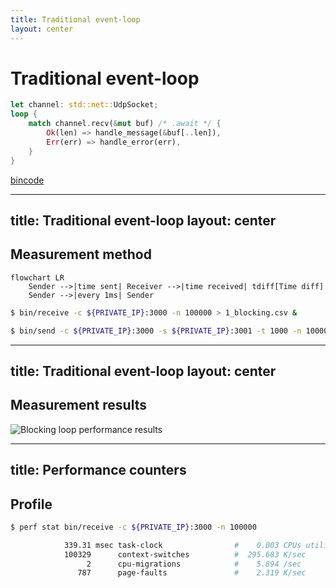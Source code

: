 ```yaml
---
title: Traditional event-loop
layout: center
---
```


# Traditional event-loop

```rust {all|1|3|4,5}
let channel: std::net::UdpSocket;
loop {
    match channel.recv(&mut buf) /* .await */ {
        Ok(len) => handle_message(&buf[..len]),
        Err(err) => handle_error(err),
    }
}
```

[bincode](https://docs.rs/bincode/latest/bincode/)

<!--
Спочатку зробимо традиційний застосунок який обробляє події

Це може бути синхронне чи асинхронне очікування, 
ми використовуємо синхронне оскільки воно буде скоріш за все швидше

У нас  є цикл де ми отримуємо та обробляємо події
Нас більше цікавить отримання за темою

Тут хочу нашадати наші повідомлення передаються через UDP, тому в нас немає гарантії послідовності а також цілісності. 
Тому всі повідомлення у нас будут меньше MTU
-->

---
title: Traditional event-loop
layout: center
---

## Measurement method

<p>

```mermaid
flowchart LR
    Sender -->|time sent| Receiver -->|time received| tdiff[Time diff]
    Sender -->|every 1ms| Sender
```

</p>

```sh
$ bin/receive -c ${PRIVATE_IP}:3000 -n 100000 > 1_blocking.csv &

$ bin/send -c ${PRIVATE_IP}:3000 -s ${PRIVATE_IP}:3001 -t 1000 -n 1000000
```

<!--
Дуже коротко
-->

---
title: Traditional event-loop
layout: center
---

## Measurement results

![Blocking loop performance results](/static/1_blocking.png)

---
title: Performance counters
---

## Profile

```sh
$ perf stat bin/receive -c ${PRIVATE_IP}:3000 -n 100000

            339.31 msec task-clock                #    0.003 CPUs utilized          
            100329      context-switches          #  295.683 K/sec                  
                 2      cpu-migrations            #    5.894 /sec                   
               787      page-faults               #    2.319 K/sec                  
```
